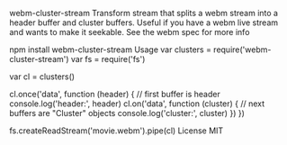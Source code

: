 webm-cluster-stream
Transform stream that splits a webm stream into a header buffer and cluster buffers. Useful if you have a webm live stream and wants to make it seekable. See the webm spec for more info

npm install webm-cluster-stream
Usage
var clusters = require('webm-cluster-stream')
var fs = require('fs')

var cl = clusters()

cl.once('data', function (header) {
  // first buffer is header
  console.log('header:', header)
  cl.on('data', function (cluster) {
    // next buffers are "Cluster" objects
    console.log('cluster:', cluster)
  })
})

fs.createReadStream('movie.webm').pipe(cl)
License
MIT
